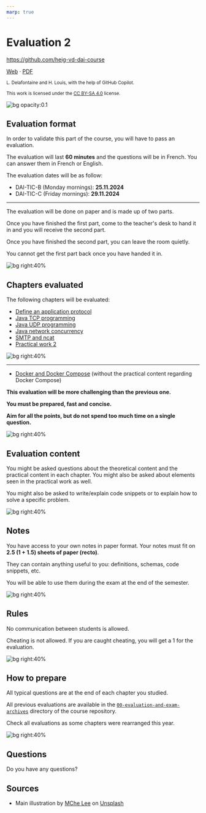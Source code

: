 ```yaml
---
marp: true
---
```


<!--
theme: gaia
size: 16:9
paginate: true
author: L. Delafontaine and H. Louis, with the help of GitHub Copilot
title: 'HEIG-VD DAI Course - Evaluation 2'
description: 'Evaluation 2 for the DAI course at HEIG-VD, Switzerland'
url: https://heig-vd-dai-course.github.io/heig-vd-dai-course/17-evaluation-2/
footer: '**HEIG-VD** - DAI Course 2024-2025 - CC BY-SA 4.0'
style: |
    :root {
        --color-background: #fff;
        --color-foreground: #333;
        --color-highlight: #f96;
        --color-dimmed: #888;
        --color-headings: #7d8ca3;
    }
    blockquote {
        font-style: italic;
    }
    table {
        width: 100%;
    }
    th:first-child {
        width: 15%;
    }
    h1, h2, h3, h4, h5, h6 {
        color: var(--color-headings);
    }
    h2, h3, h4, h5, h6 {
        font-size: 1.5rem;
    }
    h1 a:link, h2 a:link, h3 a:link, h4 a:link, h5 a:link, h6 a:link {
        text-decoration: none;
    }
    section:not([class=lead]) > p, blockquote {
        text-align: justify;
    }
headingDivider: 6
-->

[web]: https://heig-vd-dai-course.github.io/heig-vd-dai-course/17-evaluation-2/
[pdf]:
  https://heig-vd-dai-course.github.io/heig-vd-dai-course/17-evaluation-2/17-evaluation-2-presentation.pdf
[license]:
  https://github.com/heig-vd-dai-course/heig-vd-dai-course/blob/main/LICENSE.md
[illustration]: ./images/main-illustration.jpg

# Evaluation 2

<!--
_class: lead
_paginate: false
-->

<https://github.com/heig-vd-dai-course>

[Web][web] · [PDF][pdf]

<small>L. Delafontaine and H. Louis, with the help of GitHub Copilot.</small>

<small>This work is licensed under the [CC BY-SA 4.0][license] license.</small>

![bg opacity:0.1][illustration]

## Evaluation format

In order to validate this part of the course, you will have to pass an
evaluation.

The evaluation will last **60 minutes** and the questions will be in French. You
can answer them in French or English.

The evaluation dates will be as follow:

- DAI-TIC-B (Monday mornings): **25.11.2024**
- DAI-TIC-C (Friday mornings): **29.11.2024**

---

The evaluation will be done on paper and is made up of two parts.

Once you have finished the first part, come to the teacher's desk to hand it in
and you will receive the second part.

Once you have finished the second part, you can leave the room quietly.

You cannot get the first part back once you have handed it in.

![bg right:40%][illustration]

## Chapters evaluated

The following chapters will be evaluated:

- [Define an application protocol](https://github.com/heig-vd-dai-course/heig-vd-dai-course/blob/main/11-define-an-application-protocol)
- [Java TCP programming](https://github.com/heig-vd-dai-course/heig-vd-dai-course/blob/main/12-java-tcp-programming)
- [Java UDP programming](https://github.com/heig-vd-dai-course/heig-vd-dai-course/blob/main/13-java-udp-programming)
- [Java network concurrency](https://github.com/heig-vd-dai-course/heig-vd-dai-course/blob/main/14-java-network-concurrency)
- [SMTP and ncat](https://github.com/heig-vd-dai-course/heig-vd-dai-course/blob/main/15-smtp-and-ncat)
- [Practical work 2](https://github.com/heig-vd-dai-course/heig-vd-dai-course/blob/main/16-practical-work-2)

![bg right:40%][illustration]

---

- [Docker and Docker Compose](https://github.com/heig-vd-dai-course/heig-vd-dai-course/tree/main/06-docker-and-docker-compose)
  (without the practical content regarding Docker Compose)

**This evaluation will be more challenging than the previous one.**

**You must be prepared, fast and concise.**

**Aim for all the points, but do not spend too much time on a single question.**

![bg right:40%][illustration]

## Evaluation content

You might be asked questions about the theoretical content and the practical
content in each chapter. You might also be asked about elements seen in the
practical work as well.

You might also be asked to write/explain code snippets or to explain how to
solve a specific problem.

![bg right:40%][illustration]

## Notes

You have access to your own notes in paper format. Your notes must fit on **2.5
(1 + 1.5) sheets of paper (recto)**.

They can contain anything useful to you: definitions, schemas, code snippets,
etc.

You will be able to use them during the exam at the end of the semester.

![bg right:40%][illustration]

## Rules

No communication between students is allowed.

Cheating is not allowed. If you are caught cheating, you will get a 1 for the
evaluation.

![bg right:40%][illustration]

## How to prepare

All typical questions are at the end of each chapter you studied.

All previous evaluations are available in the
[`00-evaluation-and-exam-archives`](https://github.com/heig-vd-dai-course/heig-vd-dai-course/tree/main/00-evaluation-and-exam-archives)
directory of the course repository.

Check all evaluations as some chapters were rearranged this year.

![bg right:40%][illustration]

## Questions

<!-- _class: lead -->

Do you have any questions?

## Sources

- Main illustration by [MChe Lee](https://unsplash.com/@mclee) on
  [Unsplash](https://unsplash.com/photos/PC91Jm1DlWA)
